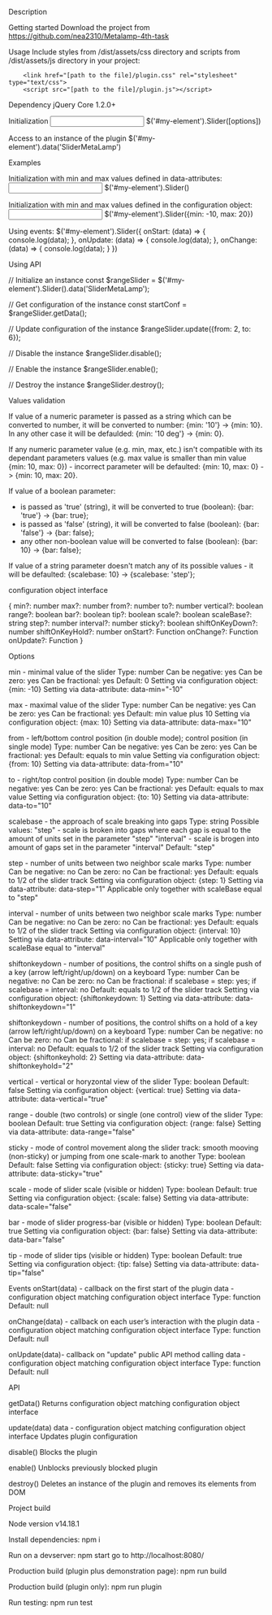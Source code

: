 Description

Getting started
Download the project from https://github.com/nea2310/Metalamp-4th-task

Usage
Include styles from /dist/assets/css directory and scripts from /dist/assets/js directory in your project:

        <link href="[path to the file]/plugin.css" rel="stylesheet" type="text/css">
        <script src="[path to the file]/plugin.js"></script>

Dependency
jQuery Core 1.2.0+

Initialization
<input id = "my-element">
$('#my-element').Slider([options])


Access to an instance of the plugin
$('#my-element').data('SliderMetaLamp')

Examples

Initialization with min and max values defined in data-attributes:
<input id = "my-element" data-min="-10" data-max="20">
$('#my-element').Slider()

Initialization with min and max values defined in the configuration object:
<input id = "my-element">
$('#my-element').Slider({min: -10, max: 20})

Using events:
$('#my-element').Slider({
			onStart: (data) => {
				console.log(data);
			},
			onUpdate: (data) => {
				console.log(data);
			},
			onChange: (data) => {
				console.log(data);
			}
		})

Using API

// Initialize an instance
const $rangeSlider = $('#my-element').Slider().data('SliderMetaLamp');

// Get configuration of the instance
const startConf = $rangeSlider.getData();

// Update configuration of the instance
$rangeSlider.update({from: 2, to: 6});

// Disable the instance
$rangeSlider.disable();

// Enable the instance
$rangeSlider.enable();

// Destroy the instance
$rangeSlider.destroy();


Values validation

If value of a numeric parameter is passed as a string which can be converted to number, it will be converted to number:
{min: '10'} -> {min: 10}. In any other case it will be defaulded: {min: '10 deg'} -> {min: 0}.

If any numeric parameter value (e.g. min, max, etc.) isn't compatible with its dependant parameters values (e.g. max value is smaller than min value {min: 10, max: 0}) - incorrect parameter will be defaulted: {min: 10, max: 0} -> {min: 10, max: 20}.

If value of a boolean parameter:
- is passed as 'true' (string), it will be converted to true (boolean): {bar: 'true'} -> {bar: true};
- is passed as 'false' (string), it will be converted to false (boolean): {bar: 'false'} -> {bar: false};
- any other non-boolean value will be converted to false (boolean): {bar: 10} -> {bar: false};

If value of a string parameter doesn't match any of its possible values - it will be defaulted:
{scalebase: 10} -> {scalebase: 'step'};


configuration object interface

 {
	min?: number
	max?: number
	from?: number
	to?: number
	vertical?: boolean
	range?: boolean
	bar?: boolean
	tip?: boolean
	scale?: boolean
	scaleBase?: string
	step?: number
	interval?: number
	sticky?: boolean
	shiftOnKeyDown?: number
	shiftOnKeyHold?: number
	onStart?: Function
	onChange?: Function
	onUpdate?: Function
}



Options

min - minimal value of the slider
Type: number
Can be negative: yes
Can be zero: yes
Can be fractional: yes
Default: 0
Setting via configuration object: {min: -10}
Setting via data-attribute: data-min="-10"

max - maximal value of the slider
Type: number
Can be negative: yes
Can be zero: yes
Can be fractional: yes
Default: min value plus 10
Setting via configuration object: {max: 10}
Setting via data-attribute: data-max="10"

from - left/bottom control position (in double mode); control position (in single mode)
Type: number
Can be negative: yes
Can be zero: yes
Can be fractional: yes
Default: equals to min value
Setting via configuration object: {from: 10}
Setting via data-attribute: data-from="10"

to - right/top control position (in double mode)
Type: number
Can be negative: yes
Can be zero: yes
Can be fractional: yes
Default: equals to max value
Setting via configuration object: {to: 10}
Setting via data-attribute: data-to="10"

scalebase - the approach of scale breaking into gaps
Type: string
Possible values:
	"step" - scale is broken into gaps where each gap is equal to the amount of units set in the parameter "step"
	"interval" - scale is brogen into amount of gaps set in the parameter "interval"
Default: "step"

step - number of units between two neighbor scale marks
Type: number
Can be negative: no
Can be zero: no
Can be fractional: yes
Default: equals to 1/2 of the slider track 
Setting via configuration object: {step: 1}
Setting via data-attribute: data-step="1"
Applicable only together with scaleBase equal to "step"

interval - number of units between two neighbor scale marks
Type: number
Can be negative: no
Can be zero: no
Can be fractional: yes
Default: equals to 1/2 of the slider track 
Setting via configuration object: {interval: 10}
Setting via data-attribute: data-interval="10"
Applicable only together with scaleBase equal to "interval"

shiftonkeydown - number of positions, the control shifts on a single push of a key (arrow left/right/up/down) on a keyboard 
Type: number
Can be negative: no
Can be zero: no
Can be fractional: if scalebase = step: yes; if scalebase = interval: no
Default: equals to 1/2 of the slider track 
Setting via configuration object: {shiftonkeydown: 1}
Setting via data-attribute: data-shiftonkeydown="1"

shiftonkeydown - number of positions, the control shifts on a hold of a key (arrow left/right/up/down) on a keyboard 
Type: number
Can be negative: no
Can be zero: no
Can be fractional: if scalebase = step: yes; if scalebase = interval: no
Default: equals to 1/2 of the slider track 
Setting via configuration object: {shiftonkeyhold: 2}
Setting via data-attribute: data-shiftonkeyhold="2"

vertical - vertical or horyzontal view of the slider
Type: boolean
Default: false
Setting via configuration object: {vertical: true}
Setting via data-attribute: data-vertical="true"

range - double (two controls) or single (one control) view of the slider
Type: boolean
Default: true 
Setting via configuration object: {range: false}
Setting via data-attribute: data-range="false"

sticky - mode of control movement along the slider track: smooth mooving (non-sticky) or jumping from one scale-mark to another 
Type: boolean
Default: false 
Setting via configuration object: {sticky: true}
Setting via data-attribute: data-sticky="true"

scale - mode of slider scale (visible or hidden) 
Type: boolean
Default: true 
Setting via configuration object: {scale: false}
Setting via data-attribute: data-scale="false"

bar - mode of slider progress-bar (visible or hidden) 
Type: boolean
Default: true 
Setting via configuration object: {bar: false}
Setting via data-attribute: data-bar="false"

tip - mode of slider tips (visible or hidden) 
Type: boolean
Default: true 
Setting via configuration object: {tip: false}
Setting via data-attribute: data-tip="false"


Events
onStart(data) - callback on the first start of the plugin
data - configuration object matching configuration object interface
Type: function
Default: null

onChange(data) - callback on each user’s interaction with the plugin 
data - configuration object matching configuration object interface
Type: function
Default: null

onUpdate(data)- callback on "update" public API method calling 
data - configuration object matching configuration object interface
Type: function
Default: null


API

getData()
Returns configuration object matching configuration object interface

update(data)
data - configuration object matching configuration object interface
Updates plugin configuration

disable()
Blocks the plugin

enable()
Unblocks previously blocked plugin

destroy()
Deletes an instance of the plugin and removes its elements from DOM


Project build 

Node version v14.18.1

Install dependencies:
npm i

Run on a devserver:
npm start
go to http://localhost:8080/

Production build (plugin plus demonstration page):
npm run build

Production build (plugin only):
npm run plugin

Run testing:
npm run test


